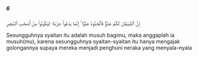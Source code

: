 ##### 6

<span class="ayah">إِنَّ ٱلشَّيْطَٰنَ لَكُمْ عَدُوٌّۭ فَٱتَّخِذُوهُ عَدُوًّا ۚ إِنَّمَا يَدْعُوا۟ حِزْبَهُۥ لِيَكُونُوا۟ مِنْ أَصْحَٰبِ ٱلسَّعِيرِ</span>

<span class="ayah_translation">Sesungguhnya syaitan itu adalah musuh bagimu, maka anggaplah ia musuh(mu), karena sesungguhnya syaitan-syaitan itu hanya mengajak golongannya supaya mereka menjadi penghuni neraka yang menyala-nyala</span>
